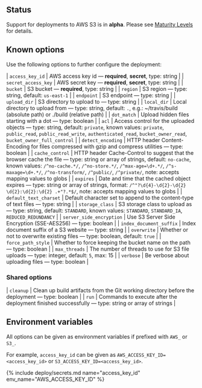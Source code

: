 ## Status

Support for deployments to AWS S3 is in **alpha**. Please see [Maturity Levels](/user/deployment-v2#maturity-levels) for details.
## Known options

Use the following options to further configure the deployment:

| `access_key_id` | AWS access key id &mdash; **required**, **secret**, type: string |
| `secret_access_key` | AWS secret key &mdash; **required**, **secret**, type: string |
| `bucket` | S3 bucket &mdash; **required**, type: string |
| `region` | S3 region &mdash; type: string, default: `us-east-1` |
| `endpoint` | S3 endpoint &mdash; type: string |
| `upload_dir` | S3 directory to upload to &mdash; type: string |
| `local_dir` | Local directory to upload from &mdash; type: string, default: `.`, e.g.: ~/travis/build (absolute path) or ./build (relative path) |
| `dot_match` | Upload hidden files starting with a dot &mdash; type: boolean |
| `acl` | Access control for the uploaded objects &mdash; type: string, default: `private`, known values: `private`, `public_read`, `public_read_write`, `authenticated_read`, `bucket_owner_read`, `bucket_owner_full_control` |
| `detect_encoding` | HTTP header Content-Encoding for files compressed with gzip and compress utilities &mdash; type: boolean |
| `cache_control` | HTTP header Cache-Control to suggest that the browser cache the file &mdash; type: string or array of strings, default: `no-cache`, known values: `/^no-cache.*/`, `/^no-store.*/`, `/^max-age=\d+.*/`, `/^s-maxage=\d+.*/`, `/^no-transform/`, `/^public/`, `/^private/`, note: accepts mapping values to globs |
| `expires` | Date and time that the cached object expires &mdash; type: string or array of strings, format: `/^"?\d{4}-\d{2}-\d{2} \d{2}:\d{2}:\d{2} .+"?.*$/`, note: accepts mapping values to globs |
| `default_text_charset` | Default character set to append to the content-type of text files &mdash; type: string |
| `storage_class` | S3 storage class to upload as &mdash; type: string, default: `STANDARD`, known values: `STANDARD`, `STANDARD_IA`, `REDUCED_REDUNDANCY` |
| `server_side_encryption` | Use S3 Server Side Encryption (SSE-AES256) &mdash; type: boolean |
| `index_document_suffix` | Index document suffix of a S3 website &mdash; type: string |
| `overwrite` | Whether or not to overwrite existing files &mdash; type: boolean, default: `true` |
| `force_path_style` | Whether to force keeping the bucket name on the path &mdash; type: boolean |
| `max_threads` | The number of threads to use for S3 file uploads &mdash; type: integer, default: `5`, max: 15 |
| `verbose` | Be verbose about uploading files &mdash; type: boolean |

### Shared options

| `cleanup` | Clean up build artifacts from the Git working directory before the deployment &mdash; type: boolean |
| `run` | Commands to execute after the deployment finished successfully &mdash; type: string or array of strings |

## Environment variables

All options can be given as environment variables if prefixed with `AWS_` or `S3_`.

For example, `access_key_id` can be given as `AWS_ACCESS_KEY_ID=<access_key_id>` or `S3_ACCESS_KEY_ID=<access_key_id>`.

{% include deploy/secrets.md name="access_key_id" env_name="AWS_ACCESS_KEY_ID" %}